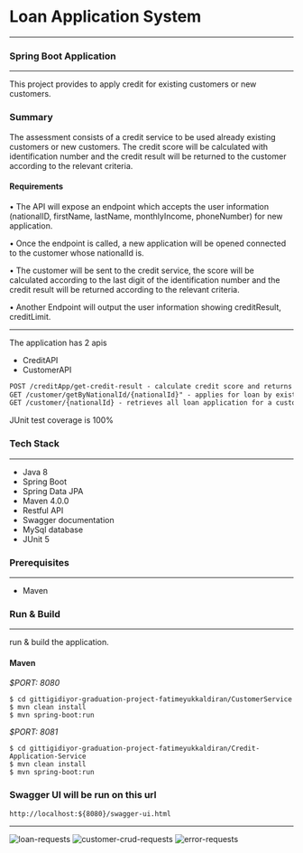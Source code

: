 # Loan Application System
___
### Spring Boot Application

---
This project provides to apply credit for existing customers or new customers.

### Summary
The assessment consists of a credit service to be used already existing customers or new customers.
The credit score will be calculated with identification number and the credit result will be returned to the customer according to the relevant criteria.

#### Requirements

•  The API will expose an endpoint which accepts the user information (nationalID, firstName, lastName, monthlyIncome, phoneNumber) for new application.

• Once the endpoint is called, a new application will be opened connected to the customer whose nationalId is.

• The customer will be sent to the credit service, the score will be calculated according to the last digit of the identification number and the credit result will be returned according to the relevant criteria.

• Another Endpoint will output the user information showing creditResult, creditLimit.
___
The application has 2 apis
* CreditAPI
* CustomerAPI

```html
POST /creditApp/get-credit-result - calculate credit score and returns credit result.
GET /customer/getByNationalId/{nationalId}" - applies for loan by existing customer.
GET /customer/{nationalId} - retrieves all loan application for a customer.
```

JUnit test coverage is 100% 


### Tech Stack

---
- Java 8
- Spring Boot
- Spring Data JPA
- Maven 4.0.0
- Restful API
- Swagger documentation
- MySql database
- JUnit 5


### Prerequisites

---
- Maven


### Run & Build

---
run & build the application.

#### Maven

*$PORT: 8080*
```ssh
$ cd gittigidiyor-graduation-project-fatimeyukkaldiran/CustomerService
$ mvn clean install
$ mvn spring-boot:run
```
*$PORT: 8081*
```ssh
$ cd gittigidiyor-graduation-project-fatimeyukkaldiran/Credit-Application-Service
$ mvn clean install
$ mvn spring-boot:run
```

### Swagger UI will be run on this url
`http://localhost:${8080}/swagger-ui.html`

---
![loan-requests](https://github.com/113-GittiGidiyor-Java-Spring-Bootcamp/gittigidiyor-graduation-project-fatimeyukkaldiran/blob/main/swagger-http-requests/apply-loan.JPG)
![customer-crud-requests](https://github.com/113-GittiGidiyor-Java-Spring-Bootcamp/gittigidiyor-graduation-project-fatimeyukkaldiran/blob/main/swagger-http-requests/customer.JPG)
![error-requests](https://github.com/113-GittiGidiyor-Java-Spring-Bootcamp/gittigidiyor-graduation-project-fatimeyukkaldiran/blob/main/swagger-http-requests/error.JPG)


